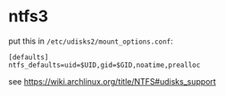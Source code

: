 # ntfs3

put this in `/etc/udisks2/mount_options.conf`:
```shell
[defaults]
ntfs_defaults=uid=$UID,gid=$GID,noatime,prealloc
```

see https://wiki.archlinux.org/title/NTFS#udisks_support